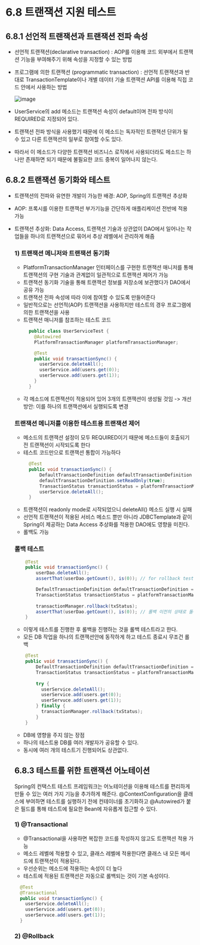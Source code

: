 # 6.8 트랜잭션 지원 테스트

## 6.8.1 선언적 트랜잭션과 트랜잭션 전파 속성
* 선언적 트랜잭션(declarative transaction) : AOP를 이용해 코드 외부에서 트랜잭션 기능을 부여해주기 위해 속성을 지정할 수 있는 방법
* 프로그램에 의한 트랜잭션 (programmatic transaction) : 선언적 트랜잭션과 반대로 TransactionTemplate이나 개별 데이터 기술 트랜잭션 API를 이용해 직접 코드 안에서 사용하는 방법

  ![image](https://user-images.githubusercontent.com/62865808/187018988-bc999254-58e1-4b37-828e-b4a340a6d8fc.png)
* UserService의 add 메소드는 트랜잭션 속성이 default이며 전파 방식이 REQUIRED로 지정되어 있다.
* 트랜잭션 전파 방식을 사용했기 때문에 이 메소드는 독자적인 트랜잭션 단위가 될 수 있고 다른 트랜잭션의 일부로 참여할 수도 있다.
* 따라서 이 메소드가 다양한 트랜잭션 비즈니스 로직에서 사용되더라도 메소드는 하나만 존재하면 되기 때문에 불필요한 코드 중복이 일어나지 않는다.

## 6.8.2 트랜잭션 동기화와 테스트
* 트랜잭션의 전파와 유연한 개발이 가능한 배경: AOP, Spring의 트랜잭션 추상화
* AOP: 프록시를 이용한 트랜잭션 부가기능을 간단하게 애플리케이션 전반에 적용 가능
* 트랜잭션 추상화: Data Access, 트랜잭션 기술과 상관없이 DAO에서 일어나는 작업들을 하나의 트랜잭션으로 묶어서 추상 레벨에서 관리하게 해줌
  ### 1) 트랜잭션 메니저와 트랜잭션 동기화
    * PlatformTransactionManager 인터페이스를 구현한 트랜잭션 매니저를 통해 트랜잭션의 구현 기술과 관계없이 일관적으로 트랜잭션 제어가 가능
    * 트랜잭션 동기화 기술을 통해 트랜잭션 정보를 저장소에 보관했다가 DAO에서 공유 가능
    * 트랜잭션 전파 속성에 따라 이에 참여할 수 있도록 만들어준다
    * 일반적으로는 선언적(AOP) 트랜잭션을 사용하지만 테스트의 경우 프로그램에 의한 트랜잭션을 사용
    * 트랜잭션 매니저를 참조하는 테스트 코드
      ```java
        public class UserServiceTest {
          @Autowired
          PlatformTransactionManager platformTransactionManager;

          @Test
          public void transactionSync() {
            userService.deleteAll();
            userService.add(users.get(0));
            userServuce.add(users.get(1));
          }
        }
      ```
     * 각 메소드에 트랜잭션이 적용되어 있어 3개의 트랜잭션이 생성될 것임 -> 개선방안: 이를 하나의 트랜잭션에서 실행되도록 변경

  ### 트랜잭션 메니저를 이용한 테스트용 트랜잭션 제어
  * 메소드의 트랜잭션 설정이 모두 REQUIRED이기 때문에 메소드들이 호출되기 전 트랜잭션이 시작되도록 한다
  * 테스트 코드만으로 트랜잭션 통합이 가능하다
    ```java
      @Test
      public void transactionSync() {
          DefaultTransactionDefinition defaultTransactionDefinition = new DefaultTransactionDefinition();
          defaultTransactionDefinition.setReadOnly(true);
          TransactionStatus transactionStatus = platformTransactionManager.getTransaction(defaultTransactionDefinition);
          userService.deleteAll();
      }
    ```
  * 트랜잭션이 readonly mode로 시작되었으니 deleteAll() 메소드 실행 시 실패
  * 선언적 트랜잭션이 적용된 서비스 메소드 뿐만 아니라 JDBCTemplate과 같이 Spring이 제공하는 Data Access 추상화를 적용한 DAO에도 영향을 미친다.
  * 롤백도 가능
  ### 롤백 테스트
  ```java
      @Test
      public void transactionSync() {
          userDao.deleteAll();
          assertThat(userDao.getCount(), is(0)); // for rollback test

          DefaultTransactionDefinition defaultTransactionDefinition = new DefaultTransactionDefinition();
          TransactionStatus transactionStatus = platformTransactionManager.getTransaction(defaultTransactionDefinition);
          
          transactionManager.rollback(txStatus);
          assertThat(userDao.getCount(), is(0)); // 롤백 이전의 상태로 돌아가는지 확인.
      }
    ```
  * 이렇게 테스트를 진행한 후 롤백을 진행하는 것을 롤백 테스트라고 한다.
  * 모든 DB 작업을 하나의 트랜잭션안에 동작하게 하고 테스트 종료시 무조건 롤백
  ```java
      @Test
      public void transactionSync() {
          DefaultTransactionDefinition defaultTransactionDefinition = new DefaultTransactionDefinition();
          TransactionStatus transactionStatus = platformTransactionManager.getTransaction(defaultTransactionDefinition);
          
          try {
            userService.deleteAll();
            userService.add(users.get(0));
            userServuce.add(users.get(1));
          } finally {
            transactionManager.rollback(txStatus);
          }
      }
  ```
    * DB에 영향을 주지 않는 장점
    * 하나의 테스트용 DB를 여러 개발자가 공유할 수 있다.
    * 동시에 여러 개의 테스트기 진행되어도 상관없다.
     
  ## 6.8.3 테스트를 위한 트랜잭션 어노테이션
  Spring의 컨택스트 테스트 프레임워크는 어노테이션을 이용해 테스트를 편리하게 만들 수 있는 여러 가지 기능을 추가하게 해준다.
  @ContextConfiguration을 클래스에 부여하면 테스트를 실행하기 전에 컨테이너를 초기화하고
  @Autowired가 붙은 필드를 통해 테스트에 필요한 Bean에 자유롭게 접근할 수 있다.
  
  ### 1) @Transactional
  * @Transactional을 사용하면 복잡한 코드를 작성하지 않고도 트랜잭션 적용 가능
  * 메소드 레벨에 적용할 수 있고, 클래스 레벨에 적용한다면 클래스 내 모든 메서드에 트랜잭션이 적용된다.
  * 우선순위는 메소드에 적용하는 속성이 더 높다
  * 테스트에 적용된 트랜잭션은 자동으로 롤백되는 것이 기본 속성이다.
  ```java
    @Test
    @Transactional
    public void transactionSync() {
      userService.deleteAll();
      userService.add(users.get(0));
      userServuce.add(users.get(1));
    }
  ```
  ### 2) @Rollback
